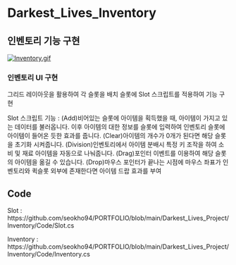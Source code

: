 <div align = left>
  <h1>Darkest_Lives_Inventory</h1>
  
  <h2>인벤토리 기능 구현</h2>
  <div>
    <a href="https://github.com/seokho94/PORTFOLIO/blob/main/Darkest_Lives_Project/Inventory/gif/Inventory.gif"><img src = "https://github.com/seokho94/PORTFOLIO/blob/main/Darkest_Lives_Project/Inventory/gif/Inventory.gif" alt="Inventory.gif"></a>
  </div>
  
  <h3>인벤토리 UI 구현</h3>
  <p>그리드 레이아웃을 활용하여 각 슬롯을 배치  슬롯에 Slot 스크립트를 적용하여 기능 구현</p>
  <p>Slot 스크립트 기능 : (Add)비어있는 슬롯에 아이템을 획득했을 때, 아이템이 가지고 있는 데이터를 불러옵니다.  이후 아이템의 대한 정보를 슬롯에 입력하여 인벤토리 슬롯에  아이템이 들어온 듯한 효과를 줍니다.  (Clear)아이템의 개수가 0개가 된다면 해당 슬롯을 초기화 시켜줍니다.  (Division)인벤토리에서 아이템 분배시 특정 키 조작을 하여 소비 및 재료 아이템을 자동으로 나눠줍니다.  (Drag)포인터 이벤트를 이용하여 해당 슬롯의 아이템을 옮길 수 있습니다.  (Drop)마우스 포인터가 끝나는 시점에 마우스 좌표가 인벤토리와 퀵슬롯 외부에 존재한다면 아이템 드랍 효과를 부여</p>
  
  <h2>Code</h2>
  <p>Slot : https://github.com/seokho94/PORTFOLIO/blob/main/Darkest_Lives_Project/Inventory/Code/Slot.cs</p>
  <p>Inventory : https://github.com/seokho94/PORTFOLIO/blob/main/Darkest_Lives_Project/Inventory/Code/Inventory.cs</p>
    
</div>
